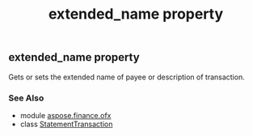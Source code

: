 ﻿---
title: extended_name property
second_title: Aspose.Finance for Python via .NET API References
description: 
type: docs
weight: 90
url: /python-net/aspose.finance.ofx/statementtransaction/extended_name/
is_root: false
---

## extended_name property


Gets or sets the extended name of payee or description of transaction.

### See Also
* module [aspose.finance.ofx](../../)
* class [StatementTransaction](/finance/python-net/aspose.finance.ofx/statementtransaction)
